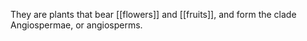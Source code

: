 They are plants that bear [[flowers]] and [[fruits]], and form the clade Angiospermae, or angiosperms.